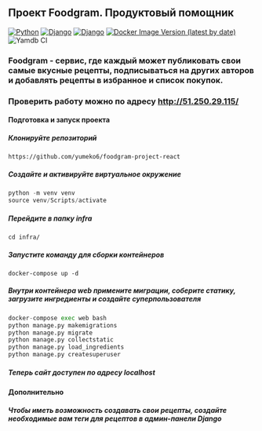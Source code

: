 ## Проект Foodgram. Продуктовый помощник

[![Python](https://img.shields.io/badge/-Python_3.7.9-464646??style=flat-square&logo=Python)](https://www.python.org/downloads/)
[![Django](https://img.shields.io/badge/-Django-464646??style=flat-square&logo=Django)](https://www.djangoproject.com/)
[![Django](https://img.shields.io/badge/-Django_rest_framework_3.12.4-464646??style=flat-square&logo=Django)](https://www.django-rest-framework.org)
[![Docker Image Version (latest by date)](https://img.shields.io/docker/v/yumeko1/foodgram-backend?label=docker&logo=docker)](https://hub.docker.com/r/yumeko1/foodgram-backend/tags)
![Yamdb CI](https://github.com/yumeko6/foodgram-project-react/actions/workflows/foodgram_workflow.yml/badge.svg)

### Foodgram - сервис, где каждый может публиковать свои самые вкусные рецепты, подписываться на других авторов и добавлять рецепты в избранное и список покупок.

### Проверить работу можно по адресу http://51.250.29.115/



#### Подготовка и запуск проекта

##### Клонируйте репозиторий
`https://github.com/yumeko6/foodgram-project-react`

##### Создайте и активируйте виртуальное окружение
```python
python -m venv venv
source venv/Scripts/activate
```

##### Перейдите в папку infra
`cd infra/`

##### Запустите команду для сборки контейнеров
`docker-compose up -d`

##### Внутри контейнера web примените миграции, соберите статику, загрузите ингредиенты и создайте суперпользователя
```python
docker-compose exec web bash
python manage.py makemigrations
python manage.py migrate
python manage.py collectstatic
python manage.py load_ingredients
python manage.py createsuperuser
```
##### Теперь сайт доступен по адресу localhost
#### Дополнительно
##### Чтобы иметь возможность создавать свои рецепты, создайте необходимые вам теги для рецептов в админ-панели Django